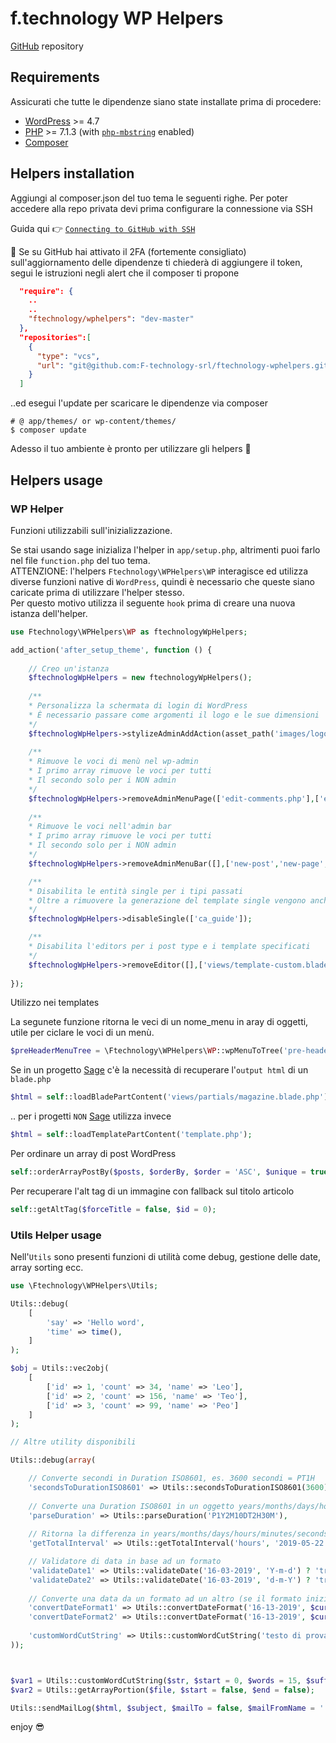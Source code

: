 # f.technology WP Helpers
[GitHub](https://github.com/F-technology-srl/ftechnology-wphelpers.git) repository

## Requirements

Assicurati che tutte le dipendenze siano state installate prima di procedere:

* [WordPress](https://wordpress.org/) >= 4.7
* [PHP](https://secure.php.net/manual/en/install.php) >= 7.1.3 (with [`php-mbstring`](https://secure.php.net/manual/en/book.mbstring.php) enabled)
* [Composer](https://getcomposer.org/download/)

## Helpers installation

Aggiungi al composer.json del tuo tema le seguenti righe.
Per poter accedere alla repo privata devi prima configurare la connessione via SSH

Guida qui :point_right: [`Connecting to GitHub with SSH`](https://docs.github.com/en/free-pro-team@latest/github/authenticating-to-github/connecting-to-github-with-ssh)

:key: Se su GitHub hai attivato il 2FA (fortemente consigliato) sull'aggiornamento delle dipendenze ti chiederà di aggiungere il token, segui le istruzioni negli alert che il composer ti propone

```json
  "require": {
    ..
    ..
    "ftechnology/wphelpers": "dev-master"
  },
  "repositories":[
    {
      "type": "vcs",
      "url": "git@github.com:F-technology-srl/ftechnology-wphelpers.git"
    }
  ]
```

..ed esegui l'update per scaricare le dipendenze via composer 

```shell
# @ app/themes/ or wp-content/themes/
$ composer update
```

Adesso il tuo ambiente è pronto per utilizzare gli helpers :punch:

## Helpers usage

### WP Helper
Funzioni utilizzabili sull'inizializzazione.  

Se stai usando sage inizializa l'helper in `app/setup.php`, altrimenti puoi farlo nel file `function.php` del tuo tema.  
ATTENZIONE: l'helpers `Ftechnology\WPHelpers\WP` interagisce ed utilizza diverse funzioni native di `WordPress`, quindi è necessario che queste siano caricate prima di utilizzare l'helper stesso.  
Per questo motivo utilizza il seguente `hook` prima di creare una nuova istanza dell'helper.

```php
use Ftechnology\WPHelpers\WP as ftechnologyWpHelpers;

add_action('after_setup_theme', function () {
    
    // Creo un'istanza
    $ftechnologWpHelpers = new ftechnologyWpHelpers();
    
    /**
    * Personalizza la schermata di login di WordPress
    * È necessario passare come argomenti il logo e le sue dimensioni
    */
    $ftechnologWpHelpers->stylizeAdminAddAction(asset_path('images/logo.png'),320,34);
    
    /**
    * Rimuove le voci di menù nel wp-admin
    * I primo array rimuove le voci per tutti
    * Il secondo solo per i NON admin
    */
    $ftechnologWpHelpers->removeAdminMenuPage(['edit-comments.php'],['edit.php?post_type=acf-field-group','users.php','themes.php','plugins.php','tools.php','options-general.php','upload.php']);
    
    /**
    * Rimuove le voci nell'admin bar
    * I primo array rimuove le voci per tutti
    * Il secondo solo per i NON admin
    */
    $ftechnologWpHelpers->removeAdminMenuBar([],['new-post','new-page','new-media','comments','wpseo-menu']);

    /**
    * Disabilita le entità single per i tipi passati
    * Oltre a rimuovere la generazione del template single vengono anche rimosse le voci di anteprima del wp-admin
    */
    $ftechnologWpHelpers->disableSingle(['ca_guide']);

    /**
    * Disabilita l'editors per i post type e i template specificati
    */
    $ftechnologWpHelpers->removeEditor([],['views/template-custom.blade.php'],[2]);
   
});
```

Utilizzo nei templates  

La segunete funzione ritorna le veci di un nome_menu in aray di oggetti, utile per ciclare le voci di un menù.
```php
$preHeaderMenuTree = \Ftechnology\WPHelpers\WP::wpMenuToTree('pre-header-menu');
```

Se in un progetto [Sage](https://roots.io/sage/) c'è la necessità di recuperare l'`output html` di un `blade.php`
```php
$html = self::loadBladePartContent('views/partials/magazine.blade.php');
```
.. per i progetti `NON` [Sage](https://roots.io/sage/) utilizza invece 
```php
$html = self::loadTemplatePartContent('template.php');
```

Per ordinare un array di post WordPress 
```php
self::orderArrayPostBy($posts, $orderBy, $order = 'ASC', $unique = true);
```

Per recuperare l'alt tag di un immagine con fallback sul titolo articolo 
```php
self::getAltTag($forceTitle = false, $id = 0);
```

### Utils Helper usage
Nell'`Utils` sono presenti funzioni di utilità come debug, gestione delle date, array sorting ecc.

```php
use \Ftechnology\WPHelpers\Utils;

Utils::debug(
    [
        'say' => 'Hello word',
        'time' => time(),
    ]
);

$obj = Utils::vec2obj(
    [
        ['id' => 1, 'count' => 34, 'name' => 'Leo'],
        ['id' => 2, 'count' => 156, 'name' => 'Teo'],
        ['id' => 3, 'count' => 99, 'name' => 'Peo']
    ]
);

// Altre utility disponibili

Utils::debug(array(

    // Converte secondi in Duration ISO8601, es. 3600 secondi = PT1H
    'secondsToDurationISO8601' => Utils::secondsToDurationISO8601(3600),
    
    // Converte una Duration ISO8601 in un oggetto years/months/days/hours/minutes
    'parseDuration' => Utils::parseDuration('P1Y2M10DT2H30M'),
    
    // Ritorna la differenza in years/months/days/hours/minutes/seconds/milliseconds tra un intervallo di date 
    'getTotalInterval' => Utils::getTotalInterval('hours', '2019-05-22 22:00', '2019-05-22 10:35'),

    // Validatore di data in base ad un formato
    'validateDate1' => Utils::validateDate('16-03-2019', 'Y-m-d') ? 'true' : 'false',
    'validateDate2' => Utils::validateDate('16-03-2019', 'd-m-Y') ? 'true' : 'false',
    
    // Converte una data da un formato ad un altro (se il formato iniziale non corrisponde alla data passata ritorna FALSE)
    'convertDateFormat1' => Utils::convertDateFormat('16-13-2019', $currentFormat = 'd-m-Y', $newFormat = 'Y-m-d'),
    'convertDateFormat2' => Utils::convertDateFormat('16-13-2019', $currentFormat = 'd/m/Y', $newFormat = 'Y-m-d'),
    
    'customWordCutString' => Utils::customWordCutString('testo di prova', $start = 0, $words = 15, $suffix = '...')
));



$var1 = Utils::customWordCutString($str, $start = 0, $words = 15, $suffix = '...');
$var2 = Utils::getArrayPortion($file, $start = false, $end = false);

Utils::sendMailLog($html, $subject, $mailTo = false, $mailFromName = '', $mailFrom = '');

```

enjoy :sunglasses:

